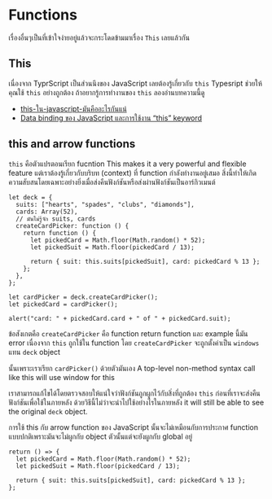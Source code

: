 # Functions

เรื่องอื่นๆเป็นที่เข้าใจง่ายอยู่แล้วจะกระโดดข้ามมาเรื่อง `This` เลยแล้วกัน

## This

เนื่องจาก TyprScript เป็นส่วนนึงของ JavaScript เลยต้องรู้เกี่ยวกับ `this` Typesript ช่วยให้คุณใช้ `this` อย่างถูกต้อง
ถ้าอยากรู้การทำงานของ `this` ลองอ่านบทความนี้ดู

- [this-ใน-javascript-มันคืออะไรกันแน่](https://www.borntodev.com/2020/05/02/this-%E0%B9%83%E0%B8%99-javascript-%E0%B8%A1%E0%B8%B1%E0%B8%99%E0%B8%84%E0%B8%B7%E0%B8%AD%E0%B8%AD%E0%B8%B0%E0%B9%84%E0%B8%A3%E0%B8%81%E0%B8%B1%E0%B8%99%E0%B9%81%E0%B8%99%E0%B9%88)
- [Data binding ของ JavaScript และการใช้งาน “this” keyword](https://medium.com/algorithmtut/data-binding-%E0%B8%82%E0%B8%AD%E0%B8%87-javascript-%E0%B9%81%E0%B8%A5%E0%B8%B0%E0%B8%81%E0%B8%B2%E0%B8%A3%E0%B9%83%E0%B8%8A%E0%B9%89%E0%B8%87%E0%B8%B2%E0%B8%99-this-keyword-1c5a1f95b0f3)

## this and arrow functions

`this` คือตัวแปรตอนเรียก fucntion This makes it a very powerful and flexible feature แต่เราต้องรู้เกี่ยวกับบริบท (context) ที่ function กำลังทำงานอยู่เสมอ สิ่งนี้ทำให้เกิดความสับสนโดยเฉพาะอย่างยิ่งเมื่อส่งคืนฟังก์ชันหรือส่งผ่านฟังก์ชันเป็นอาร์กิวเมนต์

```tsx
let deck = {
  suits: ["hearts", "spades", "clubs", "diamonds"],
  cards: Array(52),
  // มันไม่รู้จัก suits, cards
  createCardPicker: function () {
    return function () {
      let pickedCard = Math.floor(Math.random() * 52);
      let pickedSuit = Math.floor(pickedCard / 13);

      return { suit: this.suits[pickedSuit], card: pickedCard % 13 };
    };
  },
};

let cardPicker = deck.createCardPicker();
let pickedCard = cardPicker();

alert("card: " + pickedCard.card + " of " + pickedCard.suit);
```

ข้อสังเกตคือ `createCardPicker` คือ function return function และ example นี้มัน error เนื่องจาก `this` ถูกใช้ใน function โดย `createCardPicker` จะถูกตั้งค่าเป็น `windows` แทน `deck` object

นั้นเพราะเราเรียก `cardPicker()` ด้วยตัวมันเอง A top-level non-method syntax call like this will use window for this

เราสามารถแก้ไขได้โดยตรวจสอบให้แน่ใจว่าฟังก์ชันถูกผูกไว้กับสิ่งที่ถูกต้อง `this` ก่อนที่เราจะส่งคืนฟังก์ชันเพื่อใช้ในภายหลัง ด้วยวิธีนี้ไม่ว่าจะนำไปใช้อย่างไรในภายหลัง it will still be able to see the original `deck` object.

การใช้ this กับ arrow function ของ JavaScript นั้นจะไม่เหมือนกับการประกาศ function แบบปกติเพราะมันจะไม่ผูกกับ object ตัวนั้นแต่จะยังผูกกับ global อยู่

```tsx
return () => {
  let pickedCard = Math.floor(Math.random() * 52);
  let pickedSuit = Math.floor(pickedCard / 13);

  return { suit: this.suits[pickedSuit], card: pickedCard % 13 };
};
```
